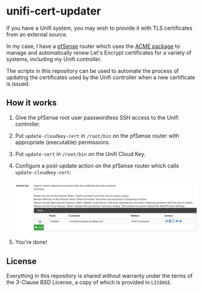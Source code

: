 # unifi-cert-updater

If you have a Unifi system, you may wish to provide it with TLS certificates
from an external source.

In my case, I have a [pfSense] router which uses the [ACME package] to manage
and automatically renew Let's Encrypt certificates for a variety of systems,
including my Unifi controller.

The scripts in this repository can be used to automate the process of updating
the certificates used by the Unifi controller when a new certificate is issued.

[pfSense]: https://www.pfsense.org/
[ACME package]: https://docs.netgate.com/pfsense/en/latest/certificates/acme-package.html

## How it works

1. Give the pfSense root user passwordless SSH access to the Unifi controller.
2. Put `update-cloudkey-cert` in `/root/bin` on the pfSense router with
   appropriate (executable) permissions.
3. Put `update-cert` in `/root/bin` on the Unifi Cloud Key.
4. Configure a post-update action on the pfSense router which calls
   `update-cloudkey-cert`:

   ![](img/cert-update-action.png)

5. You're done!

## License

Everything in this repository is shared without warranty under the terms of the
3-Clause BSD License, a copy of which is provided in `LICENSE`.
